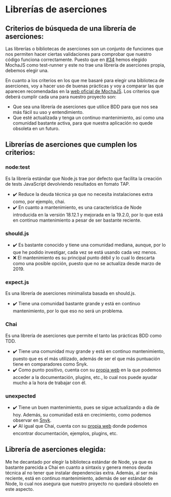 # Librerías de aserciones

## Criterios de búsqueda de una librería de aserciones:

Las librerías o bibliotecas de aserciones son un conjunto de funciones que nos permiten hacer ciertas validaciones para comprobar que nuestro código funciona correctamente. Puesto que en [#34](https://github.com/pablo1mc315/iv_pablomc/issues/34) hemos elegido MochaJS como test-runner y este no trae una librería de aserciones propia, debemos elegir una. 

En cuanto a los criterios en los que me basaré para elegir una biblioteca de aserciones, voy a hacer uso de buenas prácticas y voy a comparar las que aparecen recomendadas en la [web oficial de MochaJS](https://mochajs.org/#assertions). Los criterios que deberá cumplir cada una para nuestro proyecto son:

- Que sea una librería de aserciones que utilice BDD para que nos sea más fácil su uso y entendimiento.
- Que esté actualizada y tenga un continuo mantenimiento, así como una comunidad bastante activa, para que nuestra aplicación no quede obsoleta en un futuro.

## Librerías de aserciones que cumplen los criterios:

### node:test

Es la librería estándar que Node.js trae por defecto que facilita la creación de tests JavaScript devolviendo resultados en fomato TAP.

- :heavy_check_mark: Reduce la deuda técnica ya que no necesita instalaciones extra como, por ejemplo, chai.
- :heavy_check_mark: En cuanto a mantenimiento, es una característica de Node introducida en la versión 18.12.1 y mejorada en la 19.2.0, por lo que está en continuo mantenimiento a pesar de ser bastante reciente.


### should.js

- :heavy_check_mark: Es bastante conocido y tiene una comunidad mediana, aunque, por lo que he podido investigar, cada vez se está usando cada vez menos.
- :x: El mantenimiento es su principal punto débil y lo cual lo descarta como una posible opción, puesto que no se actualiza desde marzo de 2019.

### expect.js

Es una librería de aserciones minimalista basada en should.js.

- :heavy_check_mark: Tiene una comunidad bastante grande y está en continuo mantenimiento, por lo que eso no será un problema.

### Chai

Es una librería de aserciones que permite el tanto las prácticas BDD como TDD.

- :heavy_check_mark: Tiene una comunidad muy grande y está en continuo mantenimiento, puesto que es el más utilizado, además de ser el que más puntuación tiene en comparadores como Snyk.
- :heavy_check_mark: Como punto positivo, cuenta con su [propia web](https://www.chaijs.com/) en la que podemos acceder a la documentación, plugins, etc., lo cual nos puede ayudar mucho a la hora de trabajar con él.

### unexpected

- :heavy_check_mark: Tiene un buen mantenimiento, pues se sigue actualizando a día de hoy. Además, su comunidad está en crecimiento, como podemos observar en [Snyk](https://snyk.io/advisor/npm-package/unexpected).
- :heavy_check_mark: Al igual que Chai, cuenta con su [propia web](https://unexpected.js.org/) donde podemos encontrar documentación, ejemplos, plugins, etc.

## Librería de aserciones elegida:

Me he decantado por elegir la biblioteca estándar de Node, ya que es bastante parecida a Chai en cuanto a sintaxis y genera menos deuda técnica al no tener que instalar dependencias extra. Además, al ser más reciente, está en continuo mantenimiento, además de ser estándar de Node, lo cual nos asegura que nuestro proyecto no quedará obsoleto en este aspecto.